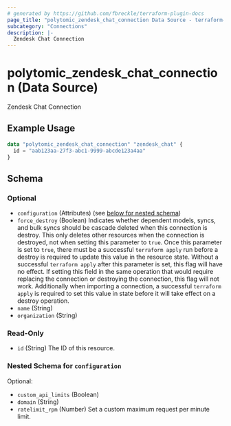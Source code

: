 ```yaml
---
# generated by https://github.com/fbreckle/terraform-plugin-docs
page_title: "polytomic_zendesk_chat_connection Data Source - terraform-provider-polytomic"
subcategory: "Connections"
description: |-
  Zendesk Chat Connection
---
```


# polytomic_zendesk_chat_connection (Data Source)

Zendesk Chat Connection

## Example Usage

```terraform
data "polytomic_zendesk_chat_connection" "zendesk_chat" {
  id = "aab123aa-27f3-abc1-9999-abcde123a4aa"
}
```

<!-- schema generated by tfplugindocs -->
## Schema

### Optional

- `configuration` (Attributes) (see [below for nested schema](#nestedatt--configuration))
- `force_destroy` (Boolean) Indicates whether dependent models, syncs, and bulk syncs should be cascade deleted when this connection is destroy. This only deletes other resources when the connection is destroyed, not when setting this parameter to `true`. Once this parameter is set to `true`, there must be a successful `terraform apply` run before a destroy is required to update this value in the resource state. Without a successful `terraform apply` after this parameter is set, this flag will have no effect. If setting this field in the same operation that would require replacing the connection or destroying the connection, this flag will not work. Additionally when importing a connection, a successful `terraform apply` is required to set this value in state before it will take effect on a destroy operation.
- `name` (String)
- `organization` (String)

### Read-Only

- `id` (String) The ID of this resource.

<a id="nestedatt--configuration"></a>
### Nested Schema for `configuration`

Optional:

- `custom_api_limits` (Boolean)
- `domain` (String)
- `ratelimit_rpm` (Number) Set a custom maximum request per minute limit.


